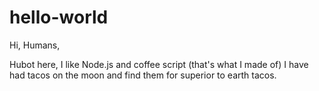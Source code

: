 # hello-world
Hi, Humans,

Hubot here, I like Node.js and coffee script (that's what I made of)
I have had tacos on the moon and find them for superior to earth tacos.
